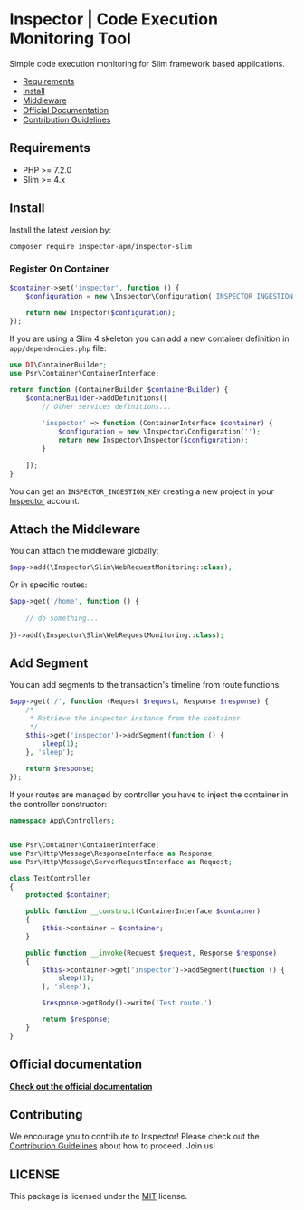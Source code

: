 # Inspector | Code Execution Monitoring Tool


Simple code execution monitoring for Slim framework based applications.

- [Requirements](#requirements)
- [Install](#install)
- [Middleware](#middleware)
- [Official Documentation](https://docs.inspector.dev/guides/slim)
- [Contribution Guidelines](#contribution)

<a name="requirements"></a>

## Requirements

- PHP >= 7.2.0
- Slim >= 4.x

<a name="install"></a>

## Install

Install the latest version by:

```
composer require inspector-apm/inspector-slim
```

### Register On Container

```php
$container->set('inspector', function () {
    $configuration = new \Inspector\Configuration('INSPECTOR_INGESTION_KEY');
	
	return new Inspector($configuration);
});
```

If you are using a Slim 4 skeleton you can add a new container definition in `app/dependencies.php` file:

```php
use DI\ContainerBuilder;
use Psr\Container\ContainerInterface;

return function (ContainerBuilder $containerBuilder) {
    $containerBuilder->addDefinitions([
        // Other services definitions...
    
        'inspector' => function (ContainerInterface $container) {
            $configuration = new \Inspector\Configuration('');
            return new Inspector\Inspector($configuration);
        }
        
    ]);
}
```

You can get an `INSPECTOR_INGESTION_KEY` creating a new project in your [Inspector](https://www.inspector.dev) account.

<a name="middleware"></a>

## Attach the Middleware
You can attach the middleware globally:

```php
$app->add(\Inspector\Slim\WebRequestMonitoring::class);
```

Or in specific routes:

```php
$app->get('/home', function () {
    
    // do something...
    
})->add(\Inspector\Slim\WebRequestMonitoring::class);
```

<a name="segment"></a>

## Add Segment

You can add segments to the transaction's timeline from route functions:

```php
$app->get('/', function (Request $request, Response $response) {
    /*
     * Retrieve the inspector instance from the container.
     */
    $this->get('inspector')->addSegment(function () {
        sleep(1);
    }, 'sleep');
        
    return $response;
});
```

If your routes are managed by controller you have to inject the container in the controller constructor:

```php
namespace App\Controllers;


use Psr\Container\ContainerInterface;
use Psr\Http\Message\ResponseInterface as Response;
use Psr\Http\Message\ServerRequestInterface as Request;

class TestController
{
    protected $container;

    public function __construct(ContainerInterface $container)
    {
        $this->container = $container;
    }

    public function __invoke(Request $request, Response $response)
    {
        $this->container->get('inspector')->addSegment(function () {
            sleep(1);
        }, 'sleep');

        $response->getBody()->write('Test route.');

        return $response;
    }
}
```

## Official documentation

**[Check out the official documentation](https://docs.inspector.dev/guides/slim)**

<a name="contribution"></a>

## Contributing

We encourage you to contribute to Inspector! Please check out the [Contribution Guidelines](CONTRIBUTING.md) about how to proceed. Join us!

## LICENSE

This package is licensed under the [MIT](LICENSE) license.
